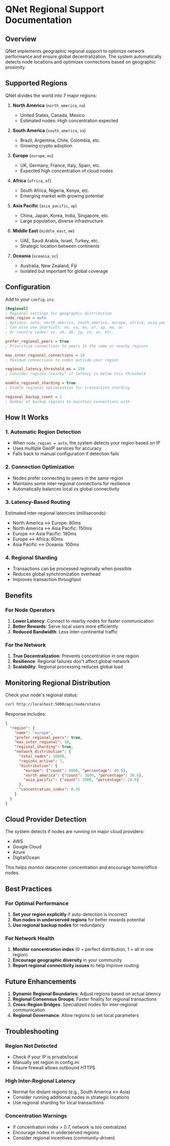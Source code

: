 # QNet Regional Support Documentation

## Overview

QNet implements geographic regional support to optimize network performance and ensure global decentralization. The system automatically detects node locations and optimizes connections based on geographic proximity.

## Supported Regions

QNet divides the world into 7 major regions:

1. **North America** (`north_america`, `na`)
   - United States, Canada, Mexico
   - Estimated nodes: High concentration expected

2. **South America** (`south_america`, `sa`)
   - Brazil, Argentina, Chile, Colombia, etc.
   - Growing crypto adoption

3. **Europe** (`europe`, `eu`)
   - UK, Germany, France, Italy, Spain, etc.
   - Expected high concentration of cloud nodes

4. **Africa** (`africa`, `af`)
   - South Africa, Nigeria, Kenya, etc.
   - Emerging market with growing potential

5. **Asia Pacific** (`asia_pacific`, `ap`)
   - China, Japan, Korea, India, Singapore, etc.
   - Large population, diverse infrastructure

6. **Middle East** (`middle_east`, `me`)
   - UAE, Saudi Arabia, Israel, Turkey, etc.
   - Strategic location between continents

7. **Oceania** (`oceania`, `oc`)
   - Australia, New Zealand, Fiji
   - Isolated but important for global coverage

## Configuration

Add to your `config.ini`:

```ini
[Regional]
; Regional settings for geographic distribution
node_region = auto
; Options: auto, north_america, south_america, europe, africa, asia_pacific, middle_east, oceania
; Can also use shortcuts: na, sa, eu, af, ap, me, oc
; Or country codes: us, uk, de, jp, cn, au, etc.

prefer_regional_peers = true
; Prioritize connections to peers in the same or nearby regions

max_inter_regional_connections = 10
; Maximum connections to nodes outside your region

regional_latency_threshold_ms = 150
; Consider regions "nearby" if latency is below this threshold

enable_regional_sharding = true
; Enable regional optimization for transaction sharding

regional_backup_count = 2
; Number of backup regions to maintain connections with
```

## How It Works

### 1. **Automatic Region Detection**
- When `node_region = auto`, the system detects your region based on IP
- Uses multiple GeoIP services for accuracy
- Falls back to manual configuration if detection fails

### 2. **Connection Optimization**
- Nodes prefer connecting to peers in the same region
- Maintains some inter-regional connections for resilience
- Automatically balances local vs global connectivity

### 3. **Latency-Based Routing**
Estimated inter-regional latencies (milliseconds):
- North America ↔ Europe: 80ms
- North America ↔ Asia Pacific: 150ms
- Europe ↔ Asia Pacific: 180ms
- Europe ↔ Africa: 60ms
- Asia Pacific ↔ Oceania: 100ms

### 4. **Regional Sharding**
- Transactions can be processed regionally when possible
- Reduces global synchronization overhead
- Improves transaction throughput

## Benefits

### For Node Operators
1. **Lower Latency**: Connect to nearby nodes for faster communication
2. **Better Rewards**: Serve local users more efficiently
3. **Reduced Bandwidth**: Less inter-continental traffic

### For the Network
1. **True Decentralization**: Prevents concentration in one region
2. **Resilience**: Regional failures don't affect global network
3. **Scalability**: Regional processing reduces global load

## Monitoring Regional Distribution

Check your node's regional status:
```bash
curl http://localhost:5000/api/node/status
```

Response includes:
```json
{
  "region": {
    "name": "europe",
    "prefer_regional_peers": true,
    "max_inter_regional": 10,
    "regional_sharding": true,
    "network_distribution": {
      "total_nodes": 10000,
      "regions_active": 7,
      "distribution": {
        "europe": {"count": 4000, "percentage": 40.0},
        "north_america": {"count": 3000, "percentage": 30.0},
        "asia_pacific": {"count": 2000, "percentage": 20.0}
      },
      "concentration_index": 0.35
    }
  }
}
```

## Cloud Provider Detection

The system detects if nodes are running on major cloud providers:
- AWS
- Google Cloud
- Azure
- DigitalOcean

This helps monitor datacenter concentration and encourage home/office nodes.

## Best Practices

### For Optimal Performance
1. **Set your region explicitly** if auto-detection is incorrect
2. **Run nodes in underserved regions** for better rewards potential
3. **Use regional backup nodes** for redundancy

### For Network Health
1. **Monitor concentration index** (0 = perfect distribution, 1 = all in one region)
2. **Encourage geographic diversity** in your community
3. **Report regional connectivity issues** to help improve routing

## Future Enhancements

1. **Dynamic Regional Boundaries**: Adjust regions based on actual latency
2. **Regional Consensus Groups**: Faster finality for regional transactions
3. **Cross-Region Bridges**: Specialized nodes for inter-regional communication
4. **Regional Governance**: Allow regions to set local parameters

## Troubleshooting

### Region Not Detected
- Check if your IP is private/local
- Manually set region in config.ini
- Ensure firewall allows outbound HTTPS

### High Inter-Regional Latency
- Normal for distant regions (e.g., South America ↔ Asia)
- Consider running additional nodes in strategic locations
- Use regional sharding for local transactions

### Concentration Warnings
- If concentration index > 0.7, network is too centralized
- Encourage nodes in underserved regions
- Consider regional incentives (community-driven) 